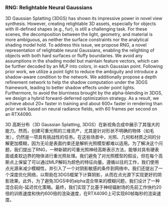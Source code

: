 ### RNG: Relightable Neural Gaussians

3D Gaussian Splatting (3DGS) has shown its impressive power in novel view synthesis. However, creating relightable 3D assets, especially for objects with ill-defined shapes (e.g., fur), is still a challenging task. For these scenes, the decomposition between the light, geometry, and material is more ambiguous, as neither the surface constraints nor the analytical shading model hold. To address this issue, we propose RNG, a novel representation of relightable neural Gaussians, enabling the relighting of objects with both hard surfaces or fluffy boundaries. We avoid any assumptions in the shading model but maintain feature vectors, which can be further decoded by an MLP into colors, in each Gaussian point. Following prior work, we utilize a point light to reduce the ambiguity and introduce a shadow-aware condition to the network. We additionally propose a depth refinement network to help the shadow computation under the 3DGS framework, leading to better shadow effects under point lights. Furthermore, to avoid the blurriness brought by the alpha-blending in 3DGS, we design a hybrid forward-deferred optimization strategy. As a result, we achieve about 20× faster in training and about 600× faster in rendering than prior work based on neural radiance fields, with 60 frames per second on an RTX4090.

3D 高斯分布（3D Gaussian Splatting, 3DGS）在新视角合成中展示了其强大的能力。然而，创建可重光照的三维资产，尤其是针对形状不明确的物体（如毛发），仍然是一项具有挑战性的任务。在这些场景中，光照、几何和材质之间的分解更加模糊，因为无论是表面约束还是解析光照模型都难以适用。为了解决这个问题，我们提出了RNG，一种新颖的可重光照神经高斯表示方法，能够对具有硬表面或柔软边界的物体进行重光照处理。我们避免了对光照模型的假设，但在每个高斯点上保留了可以通过MLP解码为颜色的特征向量。遵循以往的工作，我们使用点光源来减少模糊性，并引入了一个对阴影敏感的条件到网络中。我们还提出了一个深度优化网络，以帮助在3DGS框架下计算阴影，从而在点光源下实现更好的阴影效果。此外，为了避免3DGS中的alpha混合带来的模糊问题，我们设计了一种混合前向-延迟优化策略。最终，我们实现了比基于神经辐射场的先前工作快约20倍的训练速度和快约600倍的渲染速度，在RTX4090上可实现60帧每秒的渲染速度。
